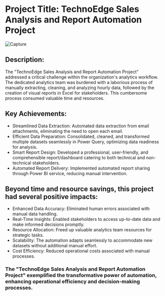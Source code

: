 # Project Title: TechnoEdge Sales Analysis and Report Automation Project

![Capture](https://github.com/Lateef-Azeez/TechnoEdge-PowerBI-Automation-Project/assets/120177329/e3d9e1ae-72ea-482b-9fcf-94b0e08de43b)

## Description:
The "TechnoEdge Sales Analysis and Report Automation Project" addressed a critical challenge within the organization's analytics workflow. The dedicated analytics team was burdened with a laborious process of manually extracting, cleaning, and analyzing hourly data, followed by the creation of visual reports in Excel for stakeholders. This cumbersome process consumed valuable time and resources.

## Key Achievements:
* Streamlined Data Extraction: Automated data extraction from email attachments, eliminating the need to open each email.
* Efficient Data Preparation: Consolidated, cleaned, and transformed multiple datasets seamlessly in Power Query, optimizing data readiness for analysis.
* Smart Report Design: Developed a professional, user-friendly, and comprehensible report/dashboard catering to both technical and non-technical stakeholders.
* Automated Report Delivery: Implemented automated report sharing through Power BI service, reducing manual intervention.

## Beyond time and resource savings, this project had several positive impacts:
* Enhanced Data Accuracy: Eliminated human errors associated with manual data handling.
* Real-Time Insights: Enabled stakeholders to access up-to-date data and make informed decisions promptly.
* Resource Allocation: Freed up valuable analytics team resources for strategic tasks.
* Scalability: The automation adapts seamlessly to accommodate new datasets without additional manual effort.
* Cost Efficiency: Reduced operational costs associated with manual processes.

### The "TechnoEdge Sales Analysis and Report Automation Project" exemplified the transformative power of automation, enhancing operational efficiency and decision-making processes.
